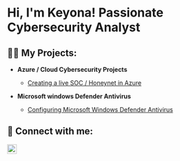 <h1>Hi, I'm Keyona! Passionate Cybersecurity Analyst</h1>

<h2>👨‍💻 My Projects:</h2>

- <b>Azure / Cloud Cybersecurity Projects </b>
  - [Creating a live SOC / Honeynet in Azure](https://github.com/kparke19/Cloud-SOC)

- <b>Microsoft windows Defender Antivirus </b>
  - [Configuring Microsoft Windows Defender Antivirus](https://github.com/kparke19/Microsoft-Windows-Defender-and-Firewall)


<h2> 🤳 Connect with me:</h2>


[<img align="left" alt="JoshMadakor | LinkedIn" width="22px" src="https://cdn.jsdelivr.net/npm/simple-icons@v3/icons/linkedin.svg" />][linkedin]



[linkedin]: https://linkedin.com/in/keyona-parker-831858163/

<!--
**kparke19/kparke19** is a ✨ _special_ ✨ repository because its `README.md` (this file) appears on your GitHub profile.




